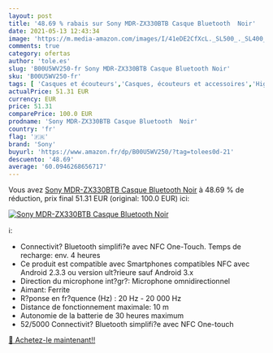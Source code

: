 ```yaml
---
layout: post
title: '48.69 % rabais sur Sony MDR-ZX330BTB Casque Bluetooth  Noir'
date: 2021-05-13 12:43:34
image: 'https://m.media-amazon.com/images/I/41eDE2CfXcL._SL500_._SL400_.jpg'
comments: true
category: ofertas
author: 'tole.es'
slug: 'B00U5WV250-fr Sony MDR-ZX330BTB Casque Bluetooth Noir'
sku: 'B00U5WV250-fr'
tags: [ 'Casques et écouteurs','Casques, écouteurs et accessoires','High-Tech','sony', ]
actualPrice: 51.31 EUR
currency: EUR
price: 51.31
comparePrice: 100.0 EUR
prodname: 'Sony MDR-ZX330BTB Casque Bluetooth  Noir'
country: 'fr'
flag: '🇫🇷'
brand: 'Sony'
buyurl: 'https://www.amazon.fr/dp/B00U5WV250/?tag=tolees0d-21'
descuento: '48.69'
average: '60.0946268656717'
---
```


Vous avez [Sony MDR-ZX330BTB Casque Bluetooth  Noir](https://www.amazon.fr/dp/B00U5WV250/?tag=tolees0d-21)  à  48.69 % de réduction, prix final  51.31 EUR (original: 100.0 EUR) ici:

[![Sony MDR-ZX330BTB Casque Bluetooth  Noir](https://m.media-amazon.com/images/I/41eDE2CfXcL._SL500_._SL400_.jpg)](https://www.amazon.fr/dp/B00U5WV250/?tag=tolees0d-21)

ℹ️:

- Connectivit? Bluetooth simplifi?e avec NFC One-Touch. Temps de recharge: env. 4 heures
- Ce produit est compatible avec Smartphones compatibles NFC avec Android 2.3.3 ou version ult?rieure sauf Android 3.x
- Direction du microphone int?gr?: Microphone omnidirectionnel
- Aimant: Ferrite
- R?ponse en fr?quence (Hz) : 20 Hz - 20 000 Hz
- Distance de fonctionnement maximale: 10 m
- Autonomie de la batterie de 30 heures maximum
- 52/5000 Connectivit? Bluetooth simplifi?e avec NFC One-touch

[🛒 Achetez-le maintenant!!](https://www.amazon.fr/dp/B00U5WV250/?tag=tolees0d-21)
